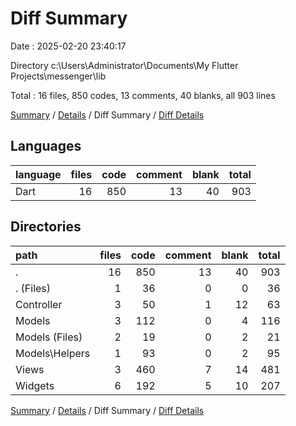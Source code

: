 # Diff Summary

Date : 2025-02-20 23:40:17

Directory c:\\Users\\Administrator\\Documents\\My Flutter Projects\\messenger\\lib

Total : 16 files,  850 codes, 13 comments, 40 blanks, all 903 lines

[Summary](results.md) / [Details](details.md) / Diff Summary / [Diff Details](diff-details.md)

## Languages
| language | files | code | comment | blank | total |
| :--- | ---: | ---: | ---: | ---: | ---: |
| Dart | 16 | 850 | 13 | 40 | 903 |

## Directories
| path | files | code | comment | blank | total |
| :--- | ---: | ---: | ---: | ---: | ---: |
| . | 16 | 850 | 13 | 40 | 903 |
| . (Files) | 1 | 36 | 0 | 0 | 36 |
| Controller | 3 | 50 | 1 | 12 | 63 |
| Models | 3 | 112 | 0 | 4 | 116 |
| Models (Files) | 2 | 19 | 0 | 2 | 21 |
| Models\\Helpers | 1 | 93 | 0 | 2 | 95 |
| Views | 3 | 460 | 7 | 14 | 481 |
| Widgets | 6 | 192 | 5 | 10 | 207 |

[Summary](results.md) / [Details](details.md) / Diff Summary / [Diff Details](diff-details.md)